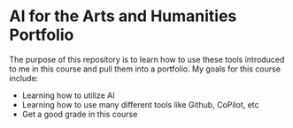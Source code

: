 
# AI for the Arts and Humanities Portfolio

The purpose of this repository is to learn how to use these tools introduced to me in this course and pull them into a portfolio.
My goals for this course include: 
+ Learning how to utilize AI
+ Learning how to use many different tools like Github, CoPilot, etc
+ Get a good grade in this course

